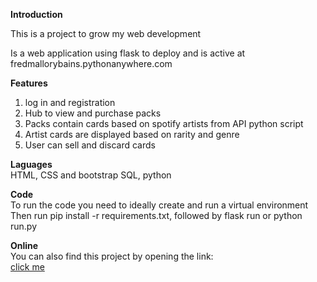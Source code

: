 **Introduction**

This is a project to grow my web development 

Is a web application using flask to deploy and is active at fredmallorybains.pythonanywhere.com

**Features**
1. log in and registration
2. Hub to view and purchase packs
3. Packs contain cards based on spotify artists from API python script
4. Artist cards are displayed based on rarity and genre
5. User can sell and discard cards

**Laguages** <br>
HTML, CSS and bootstrap 
SQL, python

**Code** <br>
To run the code you need to ideally create and run a virtual environment 
Then run pip install -r requirements.txt, followed by flask run or python run.py

**Online** <br>
You can also find this project by opening the link: <br>
[click me ](fredmallorybains.pythonanywhere.com)
